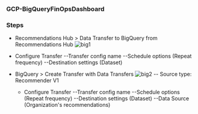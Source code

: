 ### GCP-BigQueryFinOpsDashboard

### Steps

- Recommendations Hub > Data Transfer to BigQuery from Recommendations Hub
![big1](https://github.com/user-attachments/assets/50bf9539-9e19-4c17-a488-8743c0687bdf)
- Configure Transfer
  --Transfer config name
  --Schedule options (Repeat frequency)
  --Destination settings (Dataset)

- BigQuery > Create Transfer with Data Transfers
![big2](https://github.com/user-attachments/assets/d0174734-642b-463c-8f6d-6fdc13c4fac5)
  -- Source type: Recommender V1
    - Configure Transfer
      --Transfer config name
      --Schedule options (Repeat frequency)
      --Destination settings (Dataset)
      --Data Source (Organization's recommendations)
